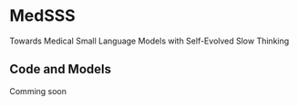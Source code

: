 # MedSSS
Towards Medical Small Language Models with Self-Evolved Slow Thinking 

## Code and Models
Comming soon
